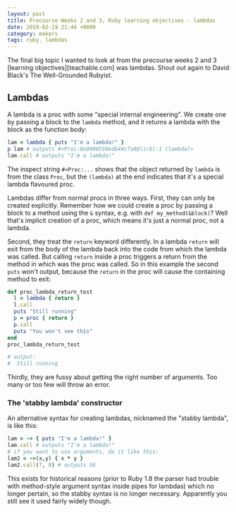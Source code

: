 ```yaml
---
layout: post
title: Precourse Weeks 2 and 3, Ruby learning objectives - lambdas
date: 2019-02-19 21:44 +0000
category: makers
tags: ruby, lambdas
---
```


The final big topic I wanted to look at from the precourse weeks 2 and 3
[learning objectives][teachable.com] was lambdas. Shout out again to David
Black's The Well-Grounded Rubyist.

## Lambdas

A lambda is a proc with some "special internal engineering". We create one by
passing a block to the `lambda` method, and it returns a lambda with the block
as the function body:

```ruby
lam = lambda { puts "I'm a lambda!" }
p lam # outputs #<Proc:0x0000559edb44cfa8@(irb):1 (lambda)> 
lam.call # outputs "I'm a lambda!"
```

The inspect string `#<Proc:...` shows that the object returned by `lambda`
is from the class `Proc`, but the `(lambda)` at the end indicates that it's a
special lambda flavoured proc.

Lambdas differ from normal procs in three ways. First, they can only be created
explicitly. Remember how we could create a proc by passing a block to a method
using the `&` syntax, e.g. with `def my_method(&block)`? Well that's implicit
creation of a proc, which means it's just a normal proc, not a lambda.

Second, they treat the `return` keyword differently. In a lambda `return` will
exit from the body of the lambda back into the code from which the lambda was
called. But calling `return` inside a proc triggers a return from the method in
which was the proc was called. So in this example the second `puts` won't
output, because the `return` in the proc will cause the containing method to
exit:

```ruby
def proc_lambda_return_test
  l = lambda { return }
  l.call
  puts "Still running"
  p = proc { return }
  p.call
  puts "You won't see this"
end
proc_lambda_return_test

# output:
#  Still running
```

Thirdly, they are fussy about getting the right number of arguments. Too many or
too few will throw an error.

### The 'stabby lambda' constructor

An alternative syntax for creating lambdas, nicknamed the "stabby lambda", is
like this:

```ruby
lam = -> { puts "I'm a lambda!" }
lam.call # outputs "I'm a lambda!"
# if you want to use arguments, do it like this:
lam2 = ->(x,y) { x * y }
lam2.call(7, 8) # outputs 56
```

This exists for historical reasons (prior to Ruby 1.8 the parser had trouble
with method-style argument syntax inside pipes for lambdas) which no longer
pertain, so the stabby syntax is no longer necessary. Apparently you still see it
used fairly widely though.
